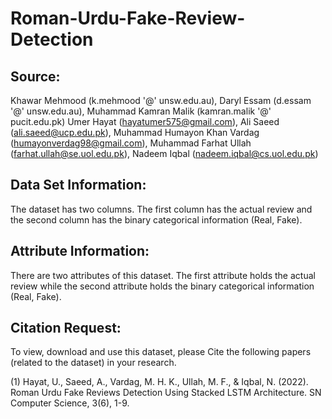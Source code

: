 # Roman-Urdu-Fake-Review-Detection
## Source:

Khawar Mehmood (k.mehmood '@' unsw.edu.au), Daryl Essam (d.essam '@' unsw.edu.au), Muhammad Kamran Malik (kamran.malik '@' pucit.edu.pk)
Umer Hayat (hayatumer575@gmail.com), Ali Saeed (ali.saeed@ucp.edu.pk), Muhammad Humayon Khan Vardag (humayonverdag98@gmail.com), Muhammad Farhat Ullah (farhat.ullah@se.uol.edu.pk), Nadeem Iqbal (nadeem.iqbal@cs.uol.edu.pk)

## Data Set Information:

The dataset has two columns. The first column has the actual review and the second column has the binary categorical information (Real, Fake).


## Attribute Information:

There are two attributes of this dataset. The first attribute holds the actual review while the second attribute holds the binary categorical information (Real, Fake).



## Citation Request:

To view, download and use this dataset, please Cite the following papers (related to the dataset) in your research.



(1) Hayat, U., Saeed, A., Vardag, M. H. K., Ullah, M. F., & Iqbal, N. (2022). Roman Urdu Fake Reviews Detection Using Stacked LSTM Architecture. SN Computer Science, 3(6), 1-9.

